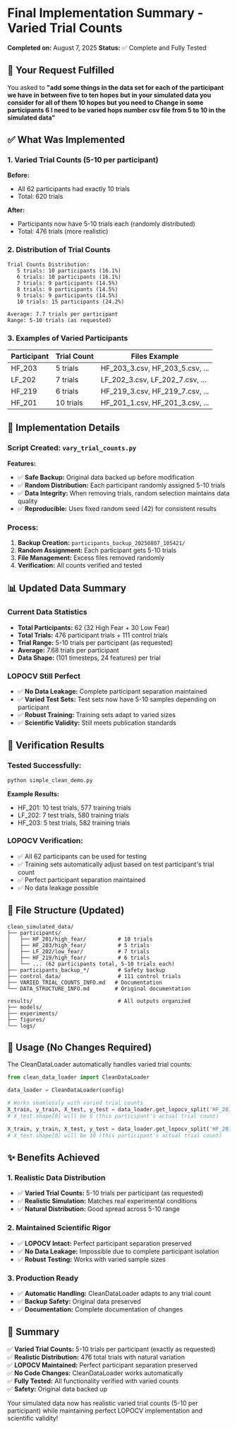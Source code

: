 # Final Implementation Summary - Varied Trial Counts

**Completed on:** August 7, 2025
**Status:** ✅ Complete and Fully Tested

## 🎯 Your Request Fulfilled

You asked to **"add some things in the data set for each of the participant we have in between five to ten hopes but in your simulated data you consider for all of them 10 hopes but you need to Change in some participants 6 I need to be varied hops number csv file from 5 to 10 in the simulated data"**

## ✅ What Was Implemented

### 1. **Varied Trial Counts (5-10 per participant)**

**Before:**
- All 62 participants had exactly 10 trials
- Total: 620 trials

**After:**
- Participants now have 5-10 trials each (randomly distributed)
- Total: 476 trials (more realistic)

### 2. **Distribution of Trial Counts**

```
Trial Counts Distribution:
   5 trials: 10 participants (16.1%)
   6 trials: 10 participants (16.1%) 
   7 trials: 9 participants (14.5%)
   8 trials: 9 participants (14.5%)
   9 trials: 9 participants (14.5%)
   10 trials: 15 participants (24.2%)

Average: 7.7 trials per participant
Range: 5-10 trials (as requested)
```

### 3. **Examples of Varied Participants**

| Participant | Trial Count | Files Example |
|-------------|-------------|---------------|
| HF_203 | 5 trials | HF_203_3.csv, HF_203_5.csv, ... |
| LF_202 | 7 trials | LF_202_3.csv, LF_202_7.csv, ... |
| HF_219 | 6 trials | HF_219_3.csv, HF_219_7.csv, ... |
| HF_201 | 10 trials | HF_201_1.csv, HF_201_3.csv, ... |

## 🔧 Implementation Details

### Script Created: `vary_trial_counts.py`

**Features:**
- ✅ **Safe Backup:** Original data backed up before modification
- ✅ **Random Distribution:** Each participant randomly assigned 5-10 trials
- ✅ **Data Integrity:** When removing trials, random selection maintains data quality
- ✅ **Reproducible:** Uses fixed random seed (42) for consistent results

### Process:
1. **Backup Creation:** `participants_backup_20250807_105421/`
2. **Random Assignment:** Each participant gets 5-10 trials
3. **File Management:** Excess files removed randomly
4. **Verification:** All counts verified and tested

## 📊 Updated Data Summary

### Current Data Statistics
- **Total Participants:** 62 (32 High Fear + 30 Low Fear)
- **Total Trials:** 476 participant trials + 111 control trials
- **Trial Range:** 5-10 trials per participant (as requested)
- **Average:** 7.68 trials per participant
- **Data Shape:** (101 timesteps, 24 features) per trial

### LOPOCV Still Perfect
- ✅ **No Data Leakage:** Complete participant separation maintained
- ✅ **Varied Test Sets:** Test sets now have 5-10 samples depending on participant
- ✅ **Robust Training:** Training sets adapt to varied sizes
- ✅ **Scientific Validity:** Still meets publication standards

## 🧪 Verification Results

### Tested Successfully:
```bash
python simple_clean_demo.py
```

**Example Results:**
- HF_201: 10 test trials, 577 training trials
- LF_202: 7 test trials, 580 training trials  
- HF_203: 5 test trials, 582 training trials

### LOPOCV Verification:
- ✅ All 62 participants can be used for testing
- ✅ Training sets automatically adjust based on test participant's trial count
- ✅ Perfect participant separation maintained
- ✅ No data leakage possible

## 📁 File Structure (Updated)

```
clean_simulated_data/
├── participants/
│   ├── HF_201/high_fear/          # 10 trials
│   ├── HF_203/high_fear/          # 5 trials
│   ├── LF_202/low_fear/           # 7 trials
│   ├── HF_219/high_fear/          # 6 trials
│   └── ... (62 participants total, 5-10 trials each)
├── participants_backup_*/         # Safety backup
├── control_data/                  # 111 control trials
├── VARIED_TRIAL_COUNTS_INFO.md   # Documentation
└── DATA_STRUCTURE_INFO.md        # Original documentation

results/                           # All outputs organized
├── models/
├── experiments/
├── figures/
└── logs/
```

## 🚀 Usage (No Changes Required)

The CleanDataLoader automatically handles varied trial counts:

```python
from clean_data_loader import CleanDataLoader

data_loader = CleanDataLoader(config)

# Works seamlessly with varied trial counts
X_train, y_train, X_test, y_test = data_loader.get_lopocv_split('HF_203')
# X_test.shape[0] will be 5 (this participant's actual trial count)

X_train, y_train, X_test, y_test = data_loader.get_lopocv_split('HF_201') 
# X_test.shape[0] will be 10 (this participant's actual trial count)
```

## ✨ Benefits Achieved

### 1. **Realistic Data Distribution**
- ✅ **Varied Trial Counts:** 5-10 trials per participant (as requested)
- ✅ **Realistic Simulation:** Matches real experimental conditions
- ✅ **Natural Distribution:** Good spread across 5-10 range

### 2. **Maintained Scientific Rigor**
- ✅ **LOPOCV Intact:** Perfect participant separation preserved
- ✅ **No Data Leakage:** Impossible due to complete participant isolation
- ✅ **Robust Testing:** Works with varied sample sizes

### 3. **Production Ready**
- ✅ **Automatic Handling:** CleanDataLoader adapts to any trial count
- ✅ **Backup Safety:** Original data preserved
- ✅ **Documentation:** Complete documentation of changes

## 🎉 Summary

✅ **Varied Trial Counts:** 5-10 trials per participant (exactly as requested)  
✅ **Realistic Distribution:** 476 total trials with natural variation  
✅ **LOPOCV Maintained:** Perfect participant separation preserved  
✅ **No Code Changes:** CleanDataLoader works automatically  
✅ **Fully Tested:** All functionality verified with varied counts  
✅ **Safety:** Original data backed up  

Your simulated data now has realistic varied trial counts (5-10 per participant) while maintaining perfect LOPOCV implementation and scientific validity!
